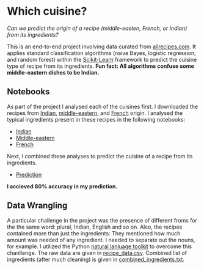 # Which cuisine?
*Can we predict the origin of a recipe (middle-easten, French, or Indian) from its ingredients?*

This is an end-to-end project involving data curated from [allrecipes.com](https://www.allrecipes.com/).  It applies standard classification algorithms (naive Bayes, logistic regression, and random forest) within the [Scikit-Learn](http://scikit-learn.org/) framework to predict the cuisine type of recipe from its ingredients. **Fun fact: All algorithms confuse some middle-eastern dishes to be Indian.**  

## Notebooks

As part of the project I analysed each of the cuisines first.  I downloaded the recipes from [Indian](https://www.allrecipes.com/recipes/233/world-cuisine/asian/indian/), [middle-eastern](https://www.allrecipes.com/recipes/235/world-cuisine/middle-eastern/), and [French](https://www.allrecipes.com/recipes/721/world-cuisine/european/french/) origin.  I analysed the typical ingredients present in these recipes in the following notebooks:

* [Indian](https://github.com/dibyendumandal/Which-cuisine/blob/master/Indian.ipynb)
* [Middle-eastern](https://github.com/dibyendumandal/Which-cuisine/blob/master/Middle_eastern.ipynb) 
* [French](https://github.com/dibyendumandal/Which-cuisine/blob/master/French.ipynb)

Next, I combined these analyses to predict the cuisine of a recipe from its ingredients. 

* [Prediction](https://github.com/dibyendumandal/Which-cuisine/blob/master/classification.ipynb)

**I accieved 80% accuracy in my prediction.**

## Data Wrangling

A particular challenge in the project was the presence of different froms for the the same word: plural, Indian, English and so on.  Also, the recipes contained more than just the ingredients: They mentioned how much amount was needed of any ingredient.  I needed to separate out the nouns, for example.  I utilized the Python [natural lanluage toolkit](http://www.nltk.org/) to overcome this chanllenge.  The raw data are given in [recipe_data.csv](https://github.com/dibyendumandal/Which-cuisine/blob/master/recipe_data.csv).  Combined list of ingredients (after much cleaning) is given in [combined_ingredients.txt](https://github.com/dibyendumandal/Which-cuisine/blob/master/combined_ingredients.txt).  
